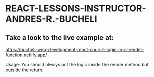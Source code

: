 # REACT-LESSONS-INSTRUCTOR-ANDRES-R.-BUCHELI

## Take a look to the live example at:

https://bucheli-web-development-react-course-logic-in-a-render-function.netlify.app/

Usage: You should always put the logic inside the render method but outside the return.
